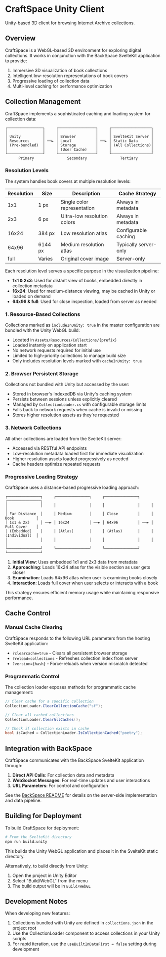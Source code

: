 # CraftSpace Unity Client

Unity-based 3D client for browsing Internet Archive collections.

## Overview

CraftSpace is a WebGL-based 3D environment for exploring digital collections. It works in conjunction with the BackSpace SvelteKit application to provide:

1. Immersive 3D visualization of book collections
2. Intelligent low-resolution representations of book covers
3. Progressive loading of collection data
4. Multi-level caching for performance optimization

## Collection Management

CraftSpace implements a sophisticated caching and loading system for collection data:

```
┌────────────────┐     ┌─────────────────┐     ┌──────────────────┐
│                │     │                 │     │                  │
│ Unity          │     │ Browser         │     │ SvelteKit Server │
│ Resources      │ ──► │ Local           │ ──► │ Static Data      │
│ (Pre-bundled)  │     │ Storage         │     │ (All Collections)│
│                │     │ (User Cache)    │     │                  │
└────────────────┘     └─────────────────┘     └──────────────────┘
      Primary               Secondary               Tertiary
```

### Resolution Levels

The system handles book covers at multiple resolution levels:

| Resolution | Size   | Description                  | Cache Strategy         |
|------------|--------|------------------------------|------------------------|
| 1x1        | 1 px   | Single color representation  | Always in metadata     |
| 2x3        | 6 px   | Ultra-low resolution colors  | Always in metadata     |
| 16x24      | 384 px | Low resolution atlas         | Configurable caching   |
| 64x96      | 6144 px| Medium resolution atlas      | Typically server-only  |
| full       | Varies | Original cover image         | Server-only            |

Each resolution level serves a specific purpose in the visualization pipeline:

- **1x1 & 2x3**: Used for distant view of books, embedded directly in collection metadata
- **16x24**: Used for medium-distance viewing, may be cached in Unity or loaded on demand
- **64x96 & full**: Used for close inspection, loaded from server as needed

### 1. Resource-Based Collections

Collections marked as `includeInUnity: true` in the master configuration are bundled with the Unity WebGL build:

- Located in `Assets/Resources/Collections/{prefix}`
- Loaded instantly on application start
- No network requests required for initial use
- Limited to high-priority collections to manage build size
- Only includes resolution levels marked with `cacheInUnity: true`

### 2. Browser Persistent Storage

Collections not bundled with Unity but accessed by the user:

- Stored in browser's IndexedDB via Unity's caching system 
- Persists between sessions unless explicitly cleared
- Managed by `CollectionLoader.cs` with configurable storage limits
- Falls back to network requests when cache is invalid or missing
- Stores higher resolution assets as they're requested

### 3. Network Collections

All other collections are loaded from the SvelteKit server:

- Accessed via RESTful API endpoints
- Low-resolution metadata loaded first for immediate visualization
- Higher resolution assets loaded progressively as needed
- Cache headers optimize repeated requests

### Progressive Loading Strategy

CraftSpace uses a distance-based progressive loading approach:

```
┌───────────────┐     ┌───────────────┐     ┌───────────────┐     ┌───────────────┐
│               │     │               │     │               │     │               │
│ Far Distance  │     │ Medium        │     │ Close         │     │ Book          │
│ 1x1 & 2x3     │ ──► │ 16x24         │ ──► │ 64x96         │ ──► │ Full Cover    │
│ (Embedded)    │     │ (Atlas)       │     │ (Atlas)       │     │ (Individual)  │
│               │     │               │     │               │     │               │
└───────────────┘     └───────────────┘     └───────────────┘     └───────────────┘
```

1. **Initial View**: Uses embedded 1x1 and 2x3 data from metadata
2. **Approaching**: Loads 16x24 atlas for the visible section as user gets closer
3. **Examination**: Loads 64x96 atlas when user is examining books closely
4. **Interaction**: Loads full cover when user selects or interacts with a book

This strategy ensures efficient memory usage while maintaining responsive performance.

## Cache Control

### Manual Cache Clearing

CraftSpace responds to the following URL parameters from the hosting SvelteKit application:

- `?clearcache=true` - Clears all persistent browser storage
- `?reload=collections` - Refreshes collection index from server
- `?version={hash}` - Force-reloads when version mismatch detected

### Programmatic Control

The collection loader exposes methods for programmatic cache management:

```csharp
// Clear cache for a specific collection
CollectionLoader.ClearCollectionCache("sf");

// Clear all cached collections
CollectionLoader.ClearAllCaches();

// Check if collection exists in cache
bool isCached = CollectionLoader.IsCollectionCached("poetry");
```

## Integration with BackSpace

CraftSpace communicates with the BackSpace SvelteKit application through:

1. **Direct API Calls**: For collection data and metadata
2. **WebSocket Messages**: For real-time updates and user interactions
3. **URL Parameters**: For control and configuration

See the [BackSpace README](../SvelteKit/BackSpace/README.md) for details on the server-side implementation and data pipeline.

## Building for Deployment

To build CraftSpace for deployment:

```bash
# From the SvelteKit directory
npm run build:unity
```

This builds the Unity WebGL application and places it in the SvelteKit static directory.

Alternatively, to build directly from Unity:

1. Open the project in Unity Editor
2. Select "Build/WebGL" from the menu
3. The build output will be in `Build/WebGL`

## Development Notes

When developing new features:

1. Collections bundled with Unity are defined in `collections.json` in the project root
2. Use the CollectionLoader component to access collections in your Unity scripts
3. For rapid iteration, use the `useBuiltInDataFirst = false` setting during development 